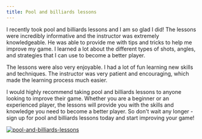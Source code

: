 ```yaml
---
title: Pool and billiards lessons
---
```


I recently took pool and billiards lessons and I am so glad I did! The lessons were incredibly informative and the instructor was extremely knowledgeable. He was able to provide me with tips and tricks to help me improve my game. I learned a lot about the different types of shots, angles, and strategies that I can use to become a better player.

The lessons were also very enjoyable. I had a lot of fun learning new skills and techniques. The instructor was very patient and encouraging, which made the learning process much easier.

I would highly recommend taking pool and billiards lessons to anyone looking to improve their game. Whether you are a beginner or an experienced player, the lessons will provide you with the skills and knowledge you need to become a better player. So don't wait any longer - sign up for pool and billiards lessons today and start improving your game!

[![pool-and-billiards-lessons](<https://dabuttonfactory.com/button.png?t=CHECK+SERVICE&f=Noto+Sans-Bold&ts=26&tc=fff&hp=45&vp=20&c=11&bgt=unicolored&bgc=4bd42f>)](<https://londonexpertfinder.com/link>)